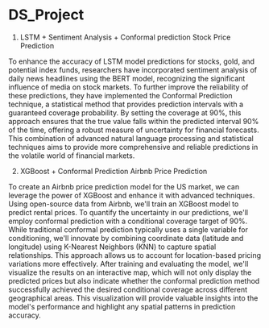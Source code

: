 # DS_Project

1. LSTM + Sentiment Analysis + Conformal prediction Stock Price Prediction

To enhance the accuracy of LSTM model predictions for stocks, gold, and potential index funds, researchers have incorporated sentiment analysis of daily news headlines using the BERT model, recognizing the significant influence of media on stock markets. To further improve the reliability of these predictions, they have implemented the Conformal Prediction technique, a statistical method that provides prediction intervals with a guaranteed coverage probability. By setting the coverage at 90%, this approach ensures that the true value falls within the predicted interval 90% of the time, offering a robust measure of uncertainty for financial forecasts. This combination of advanced natural language processing and statistical techniques aims to provide more comprehensive and reliable predictions in the volatile world of financial markets.


2. XGBoost + Conformal Prediction Airbnb Price Prediction

To create an Airbnb price prediction model for the US market, we can leverage the power of XGBoost and enhance it with advanced techniques. Using open-source data from Airbnb, we'll train an XGBoost model to predict rental prices. To quantify the uncertainty in our predictions, we'll employ conformal prediction with a conditional coverage target of 90%. While traditional conformal prediction typically uses a single variable for conditioning, we'll innovate by combining coordinate data (latitude and longitude) using K-Nearest Neighbors (KNN) to capture spatial relationships. This approach allows us to account for location-based pricing variations more effectively. After training and evaluating the model, we'll visualize the results on an interactive map, which will not only display the predicted prices but also indicate whether the conformal prediction method successfully achieved the desired conditional coverage across different geographical areas. This visualization will provide valuable insights into the model's performance and highlight any spatial patterns in prediction accuracy.

